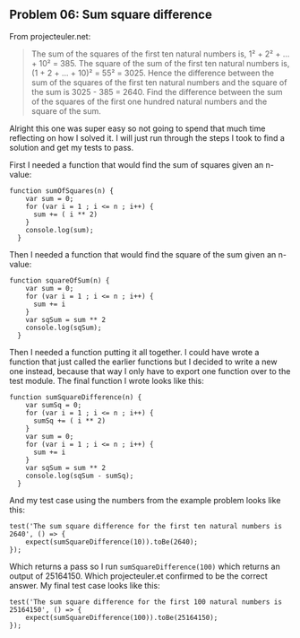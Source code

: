 ## Problem 06: Sum square difference

From projecteuler.net:

> The sum of the squares of the first ten natural numbers is, 1&sup2; + 2&sup2; + ... + 10&sup2; = 385. The square of the sum of the first ten natural numbers is, (1 + 2 + ... + 10)&sup2; = 55&sup2; = 3025. Hence the difference between the sum of the squares of the first ten natural numbers and the square of the sum is 3025 - 385 = 2640. Find the difference between the sum of the squares of the first one hundred natural numbers and the square of the sum.

Alright this one was super easy so not going to spend that much time reflecting on how I solved it. I will just run through the steps I took to find a solution and get my tests to pass.

First I needed a function that would find the sum of squares given an n-value:

```
function sumOfSquares(n) {
    var sum = 0;
    for (var i = 1 ; i <= n ; i++) {
      sum += ( i ** 2)
    }
    console.log(sum);
  }

```

Then I needed a function that would find the square of the sum given an n-value:

```
function squareOfSum(n) {
    var sum = 0;
    for (var i = 1 ; i <= n ; i++) {
      sum += i
    }
    var sqSum = sum ** 2
    console.log(sqSum);
  }
```

Then I needed a function putting it all together. I could have wrote a function that just called the earlier functions but I decided to write a new one instead, because that way I only have to export one function over to the test module. The final function I wrote looks like this:

```
function sumSquareDifference(n) {
    var sumSq = 0;
    for (var i = 1 ; i <= n ; i++) {
      sumSq += ( i ** 2)
    }
    var sum = 0;
    for (var i = 1 ; i <= n ; i++) {
      sum += i
    }
    var sqSum = sum ** 2
    console.log(sqSum - sumSq);
  }
```

And my test case using the numbers from the example problem looks like this:

```
test('The sum square difference for the first ten natural numbers is 2640', () => {
    expect(sumSquareDifference(10)).toBe(2640);
});
```

Which returns a pass so I run `sumSquareDifference(100)` which returns an output of 25164150. Which projecteuler.et confirmed to be the correct answer. My final test case looks like this:

```
test('The sum square difference for the first 100 natural numbers is 25164150', () => {
    expect(sumSquareDifference(100)).toBe(25164150);
});
```
